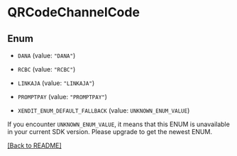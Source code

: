 # QRCodeChannelCode

## Enum


* `DANA` (value: `"DANA"`)

* `RCBC` (value: `"RCBC"`)

* `LINKAJA` (value: `"LINKAJA"`)

* `PROMPTPAY` (value: `"PROMPTPAY"`)

* `XENDIT_ENUM_DEFAULT_FALLBACK` (value: `UNKNOWN_ENUM_VALUE`)

If you encounter `UNKNOWN_ENUM_VALUE`, it means that this ENUM is unavailable in your current SDK version. Please upgrade to get the newest ENUM.

[[Back to README]](../../README.md)


